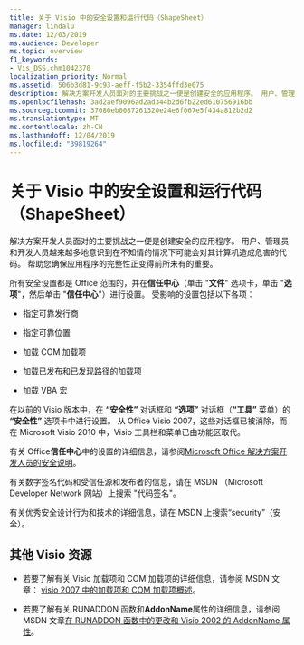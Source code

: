 ```yaml
---
title: 关于 Visio 中的安全设置和运行代码（ShapeSheet）
manager: lindalu
ms.date: 12/03/2019
ms.audience: Developer
ms.topic: overview
f1_keywords:
- Vis_DSS.chm1042370
localization_priority: Normal
ms.assetid: 506b3d81-9c93-aeff-f5b2-3354ffd3e075
description: 解决方案开发人员面对的主要挑战之一便是创建安全的应用程序。 用户、管理员和开发人员越来越多地意识到在不知情的情况下可能会对其计算机造成危害的代码。 帮助您确保应用程序的完整性正变得前所未有的重要。
ms.openlocfilehash: 3ad2aef9096ad2ad344b2d6fb22ed610756916bb
ms.sourcegitcommit: 37080eb0087261320e24e6f067e5f434a812b2d2
ms.translationtype: MT
ms.contentlocale: zh-CN
ms.lasthandoff: 12/04/2019
ms.locfileid: "39819264"
---
```

# <a name="about-security-settings-and-running-code-in-visio-shapesheet"></a>关于 Visio 中的安全设置和运行代码（ShapeSheet）

 解决方案开发人员面对的主要挑战之一便是创建安全的应用程序。 用户、管理员和开发人员越来越多地意识到在不知情的情况下可能会对其计算机造成危害的代码。 帮助您确保应用程序的完整性正变得前所未有的重要。 
  
所有安全设置都是 Office 范围的，并在**信任中心**（单击 "**文件**" 选项卡，单击 "**选项**"，然后单击 "**信任中心**"）进行设置。 受影响的设置包括以下各项：
  
- 指定可靠发行商
    
- 指定可靠位置
    
- 加载 COM 加载项 
    
- 加载已发布和已发现路径的加载项
    
- 加载 VBA 宏
    
在以前的 Visio 版本中，在 **“安全性”** 对话框和 **“选项”** 对话框（**“工具”** 菜单）的 **“安全性”** 选项卡中进行设置。 从 Office Visio 2007，这些对话框已被消除，而在 Microsoft Visio 2010 中，Visio 工具栏和菜单已由功能区取代。 
  
有关 Office**信任中心**中的设置的详细信息，请参阅[Microsoft Office 解决方案开发人员的安全说明](https://docs.microsoft.com/previous-versions/office/developer/office-2007/aa433259(v=office.12))。
  
 有关数字签名代码和受信任源和发布者的信息，请在 MSDN （Microsoft Developer Network 网站）上搜索 "代码签名"。 
  
有关优秀安全设计行为和技术的详细信息，请在 MSDN 上搜索“security”（安全）。 
  
## <a name="additional-visio-resources"></a>其他 Visio 资源

- 若要了解有关 Visio 加载项和 COM 加载项的详细信息，请参阅 MSDN 文章： [visio 2007 中的加载项和 COM 加载项概述](https://docs.microsoft.com/previous-versions/office/developer/office-2007/bb851468(v=office.12))。
    
- 若要了解有关 RUNADDON 函数和**AddonName**属性的详细信息，请参阅 MSDN 文章[在 RUNADDON 函数中的更改和 Visio 2002 的 AddonName 属性](https://docs.microsoft.com/previous-versions/office/developer/office-xp/aa140368(v=office.10))。
    

